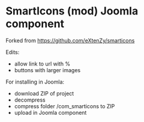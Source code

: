 # SmartIcons (mod) Joomla component

Forked from https://github.com/eXtenZy/smarticons

Edits:
- allow link to url with %
- buttons with larger images


For installing in Joomla:
- download ZIP of project
- decompress
- compress folder /com_smarticons to ZIP
- upload in Joomla component
